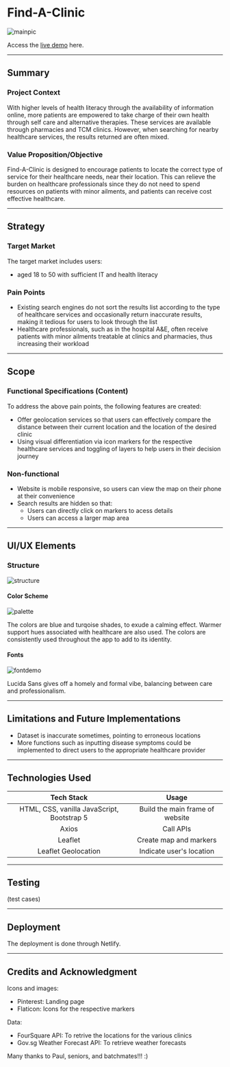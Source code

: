 # Find-A-Clinic

![mainpic](https://user-images.githubusercontent.com/75159831/224060168-3a3b1cc0-db0f-469c-b8b9-fe11e89f1887.png)

Access the [live demo](https://findaclinic.netlify.app/) here.

---
## Summary
### Project Context
With higher levels of health literacy through the availability of information online, more patients are empowered to take charge of their own health through self care and alternative therapies. These services are available through pharmacies and TCM clinics. However, when searching for nearby healthcare services, the results returned are often mixed.

### Value Proposition/Objective
Find-A-Clinic is designed to encourage patients to locate the correct type of service for their healthcare needs, near their location. This can relieve the burden on healthcare professionals since they do not need to spend resources on patients with minor ailments, and patients can receive cost effective healthcare.

---
## Strategy
### Target Market
The target market includes users:
 - aged 18 to 50 with sufficient IT and health literacy
### Pain Points
- Existing search engines do not sort the results list according to the type of healthcare services and occasionally return inaccurate results, making it tedious for users to look through the list
- Healthcare professionals, such as in the hospital A&E, often receive patients with minor ailments treatable at clinics and pharmacies, thus increasing their workload

---
## Scope
### Functional Specifications (Content)
To address the above pain points, the following features are created:
- Offer geolocation services so that users can effectively compare the distance between their current location and the location of the desired clinic
- Using visual differentiation via icon markers for the respective healthcare services and toggling of layers to help users in their decision journey

### Non-functional
- Website is mobile responsive, so users can view the map on their phone at their convenience
- Search results are hidden so that:
  - Users can directly click on markers to acess details
  - Users can access a larger map area
---

## UI/UX Elements

### Structure

![structure](https://user-images.githubusercontent.com/75159831/224052142-e1124b97-df7e-4165-86fd-971c55e58a8e.png)

#### Color Scheme

![palette](https://user-images.githubusercontent.com/75159831/224052231-f80e2d97-34ea-404b-8232-701efed5bf73.png)

The colors are blue and turqoise shades, to exude a calming effect. Warmer support hues associated with healthcare are also used. The colors are consistently used throughout the app to add to its identity.

#### Fonts

![fontdemo](https://user-images.githubusercontent.com/75159831/224063360-24ff7379-46c3-4a96-ad52-880dee3397c8.png)

Lucida Sans gives off a homely and formal vibe, balancing between care and professionalism.

---

## Limitations and Future Implementations
- Dataset is inaccurate sometimes, pointing to erroneous locations
- More functions such as inputting disease symptoms could be implemented to direct users to the appropriate healthcare provider

---

## Technologies Used
| Tech Stack | Usage    |
| :---:   | :---: |
| HTML, CSS, vanilla JavaScript, Bootstrap 5 | Build the main frame of website |
| Axios   | Call APIs |
| Leaflet | Create map and markers   |
| Leaflet Geolocation   | Indicate user's location |

--- 

## Testing
(test cases)

---

## Deployment
The deployment is done through Netlify.

---

## Credits and Acknowledgment
Icons and images:
- Pinterest: Landing page
- Flaticon: Icons for the respective markers

Data:
- FourSquare API: To retrive the locations for the various clinics
- Gov.sg Weather Forecast API: To retrieve weather forecasts

Many thanks to Paul, seniors, and batchmates!!! :)
